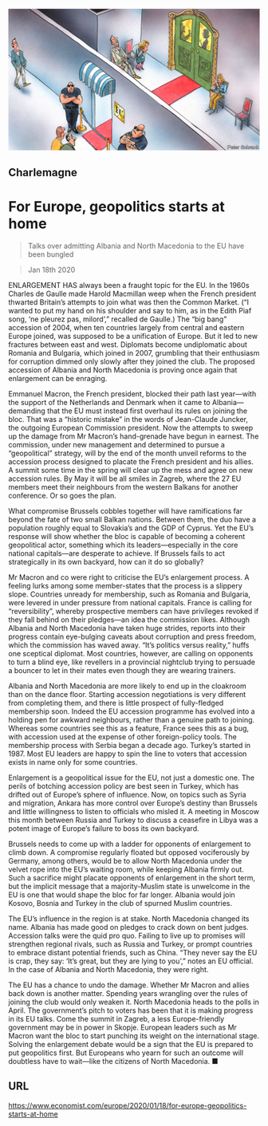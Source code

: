 ![](./images/20200118_EUD000_0.jpg)

## Charlemagne

# For Europe, geopolitics starts at home

> Talks over admitting Albania and North Macedonia to the EU have been bungled

> Jan 18th 2020

ENLARGEMENT HAS always been a fraught topic for the EU. In the 1960s Charles de Gaulle made Harold Macmillan weep when the French president thwarted Britain’s attempts to join what was then the Common Market. (“I wanted to put my hand on his shoulder and say to him, as in the Edith Piaf song, ‘ne pleurez pas, milord’,” recalled de Gaulle.) The “big bang” accession of 2004, when ten countries largely from central and eastern Europe joined, was supposed to be a unification of Europe. But it led to new fractures between east and west. Diplomats become undiplomatic about Romania and Bulgaria, which joined in 2007, grumbling that their enthusiasm for corruption dimmed only slowly after they joined the club. The proposed accession of Albania and North Macedonia is proving once again that enlargement can be enraging.

Emmanuel Macron, the French president, blocked their path last year—with the support of the Netherlands and Denmark when it came to Albania—demanding that the EU must instead first overhaul its rules on joining the bloc. That was a “historic mistake” in the words of Jean-Claude Juncker, the outgoing European Commission president. Now the attempts to sweep up the damage from Mr Macron’s hand-grenade have begun in earnest. The commission, under new management and determined to pursue a “geopolitical” strategy, will by the end of the month unveil reforms to the accession process designed to placate the French president and his allies. A summit some time in the spring will clear up the mess and agree on new accession rules. By May it will be all smiles in Zagreb, where the 27 EU members meet their neighbours from the western Balkans for another conference. Or so goes the plan.

What compromise Brussels cobbles together will have ramifications far beyond the fate of two small Balkan nations. Between them, the duo have a population roughly equal to Slovakia’s and the GDP of Cyprus. Yet the EU’s response will show whether the bloc is capable of becoming a coherent geopolitical actor, something which its leaders—especially in the core national capitals—are desperate to achieve. If Brussels fails to act strategically in its own backyard, how can it do so globally?

Mr Macron and co were right to criticise the EU’s enlargement process. A feeling lurks among some member-states that the process is a slippery slope. Countries unready for membership, such as Romania and Bulgaria, were levered in under pressure from national capitals. France is calling for “reversibility”, whereby prospective members can have privileges revoked if they fall behind on their pledges—an idea the commission likes. Although Albania and North Macedonia have taken huge strides, reports into their progress contain eye-bulging caveats about corruption and press freedom, which the commission has waved away. “It’s politics versus reality,” huffs one sceptical diplomat. Most countries, however, are calling on opponents to turn a blind eye, like revellers in a provincial nightclub trying to persuade a bouncer to let in their mates even though they are wearing trainers.

Albania and North Macedonia are more likely to end up in the cloakroom than on the dance floor. Starting accession negotiations is very different from completing them, and there is little prospect of fully-fledged membership soon. Indeed the EU accession programme has evolved into a holding pen for awkward neighbours, rather than a genuine path to joining. Whereas some countries see this as a feature, France sees this as a bug, with accession used at the expense of other foreign-policy tools. The membership process with Serbia began a decade ago. Turkey’s started in 1987. Most EU leaders are happy to spin the line to voters that accession exists in name only for some countries.

Enlargement is a geopolitical issue for the EU, not just a domestic one. The perils of botching accession policy are best seen in Turkey, which has drifted out of Europe’s sphere of influence. Now, on topics such as Syria and migration, Ankara has more control over Europe’s destiny than Brussels and little willingness to listen to officials who misled it. A meeting in Moscow this month between Russia and Turkey to discuss a ceasefire in Libya was a potent image of Europe’s failure to boss its own backyard.

Brussels needs to come up with a ladder for opponents of enlargement to climb down. A compromise regularly floated but opposed vociferously by Germany, among others, would be to allow North Macedonia under the velvet rope into the EU’s waiting room, while keeping Albania firmly out. Such a sacrifice might placate opponents of enlargement in the short term, but the implicit message that a majority-Muslim state is unwelcome in the EU is one that would shape the bloc for far longer. Albania would join Kosovo, Bosnia and Turkey in the club of spurned Muslim countries.

The EU’s influence in the region is at stake. North Macedonia changed its name. Albania has made good on pledges to crack down on bent judges. Accession talks were the quid pro quo. Failing to live up to promises will strengthen regional rivals, such as Russia and Turkey, or prompt countries to embrace distant potential friends, such as China. “They never say the EU is crap, they say: ‘It’s great, but they are lying to you’,” notes an EU official. In the case of Albania and North Macedonia, they were right.

The EU has a chance to undo the damage. Whether Mr Macron and allies back down is another matter. Spending years wrangling over the rules of joining the club would only weaken it. North Macedonia heads to the polls in April. The government’s pitch to voters has been that it is making progress in its EU talks. Come the summit in Zagreb, a less Europe-friendly government may be in power in Skopje. European leaders such as Mr Macron want the bloc to start punching its weight on the international stage. Solving the enlargement debate would be a sign that the EU is prepared to put geopolitics first. But Europeans who yearn for such an outcome will doubtless have to wait—like the citizens of North Macedonia. ■

## URL

https://www.economist.com/europe/2020/01/18/for-europe-geopolitics-starts-at-home
